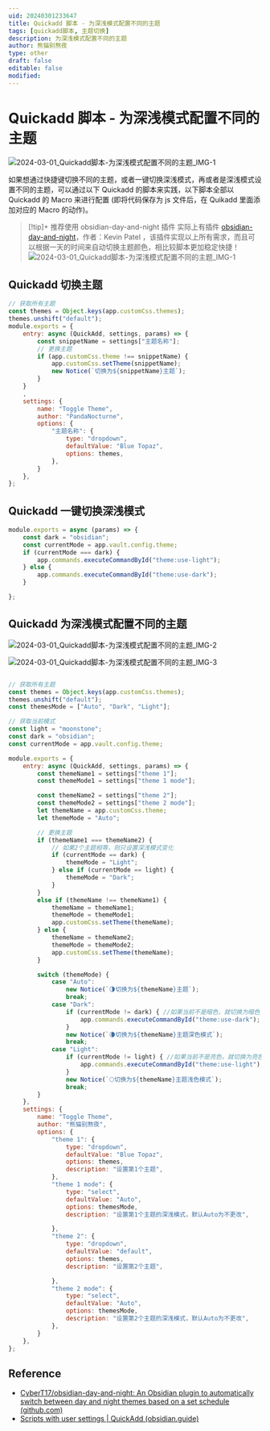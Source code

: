 ```yaml
---
uid: 20240301233647
title: Quickadd 脚本 - 为深浅模式配置不同的主题
tags: [quickadd脚本, 主题切换]
description: 为深浅模式配置不同的主题
author: 熊猫别熬夜
type: other
draft: false
editable: false
modified: 
---
```


# Quickadd 脚本 - 为深浅模式配置不同的主题

![2024-03-01_Quickadd脚本-为深浅模式配置不同的主题_IMG-1](https://cdn.pkmer.cn/images/202403012342453.gif!pkmer)

如果想通过快捷键切换不同的主题，或者一键切换深浅模式，再或者是深浅模式设置不同的主题，可以通过以下 Quickadd 的脚本来实践，以下脚本全部以 Quickadd 的 Macro 来进行配置 (即将代码保存为 js 文件后，在 Quikadd 里面添加对应的 Macro 的动作)。

> [!tip]+ 推荐使用 obsidian-day-and-night 插件
> 实际上有插件 [obsidian-day-and-night](https://github.com/CyberT17/obsidian-day-and-night)，作者：Kevin Patel ，该插件实现以上所有需求，而且可以根据一天的时间来自动切换主题颜色，相比较脚本更加稳定快捷！
> ![2024-03-01_Quickadd脚本-为深浅模式配置不同的主题_IMG-1](https://cdn.pkmer.cn/images/202403012342450.png!pkmer)

## Quickadd 切换主题

```js
// 获取所有主题
const themes = Object.keys(app.customCss.themes);
themes.unshift("default");
module.exports = {
	entry: async (QuickAdd, settings, params) => {
		const snippetName = settings["主题名称"];
		// 更换主题
		if (app.customCss.theme !== snippetName) {
			app.customCss.setTheme(snippetName);
			new Notice(`切换为${snippetName}主题`);
		}
	}
	,
	settings: {
		name: "Toggle Theme",
		author: "PandaNocturne",
		options: {
			"主题名称": {
				type: "dropdown",
				defaultValue: "Blue Topaz",
				options: themes,
			},
		}
	},
};

```

## Quickadd 一键切换深浅模式

```js
module.exports = async (params) => {
	const dark = "obsidian";
	const currentMode = app.vault.config.theme;
	if (currentMode === dark) {
		app.commands.executeCommandById("theme:use-light");
	} else { 
		app.commands.executeCommandById("theme:use-dark");
	}

};
```

## Quickadd 为深浅模式配置不同的主题

![2024-03-01_Quickadd脚本-为深浅模式配置不同的主题_IMG-2](https://cdn.pkmer.cn/images/202403012342451.png!pkmer)

![2024-03-01_Quickadd脚本-为深浅模式配置不同的主题_IMG-3](https://cdn.pkmer.cn/images/202403012342452.gif!pkmer)

```js

// 获取所有主题
const themes = Object.keys(app.customCss.themes);
themes.unshift("default");
const themesMode = ["Auto", "Dark", "Light"];

// 获取当前模式
const light = "moonstone";
const dark = "obsidian";
const currentMode = app.vault.config.theme;

module.exports = {
	entry: async (QuickAdd, settings, params) => {
		const themeName1 = settings["theme 1"];
		const themeMode1 = settings["theme 1 mode"];

		const themeName2 = settings["theme 2"];
		const themeMode2 = settings["theme 2 mode"];
		let themeName = app.customCss.theme;
		let themeMode = "Auto";

		// 更换主题
		if (themeName1 === themeName2) {
			// 如果2个主题相等，则只设置深浅模式变化
			if (currentMode == dark) {
				themeMode = "Light";
			} else if (currentMode == light) {
				themeMode = "Dark";
			}
		}
		else if (themeName !== themeName1) {
			themeName = themeName1;
			themeMode = themeMode1;
			app.customCss.setTheme(themeName);
		} else {
			themeName = themeName2;
			themeMode = themeMode2;
			app.customCss.setTheme(themeName);
		}

		switch (themeMode) {
			case "Auto":
				new Notice(`🌗切换为${themeName}主题`);
				break;
			case "Dark":
				if (currentMode != dark) { //如果当前不是暗色，就切换为暗色
					app.commands.executeCommandById("theme:use-dark");
				}
				new Notice(`🌘切换为${themeName}主题深色模式`);
				break;
			case "Light":
				if (currentMode != light) { //如果当前不是亮色，就切换为亮色
					app.commands.executeCommandById("theme:use-light");
				}
				new Notice(`🌕切换为${themeName}主题浅色模式`);
				break;
		}
	},
	settings: {
		name: "Toggle Theme",
		author: "熊猫别熬夜",
		options: {
			"theme 1": {
				type: "dropdown",
				defaultValue: "Blue Topaz",
				options: themes,
				description: "设置第1个主题",
			},
			"theme 1 mode": {
				type: "select",
				defaultValue: "Auto",
				options: themesMode,
				description: "设置第1个主题的深浅模式，默认Auto为不更改",

			},
			"theme 2": {
				type: "dropdown",
				defaultValue: "default",
				options: themes,
				description: "设置第2个主题",

			},
			"theme 2 mode": {
				type: "select",
				defaultValue: "Auto",
				options: themesMode,
				description: "设置第2个主题的深浅模式，默认Auto为不更改",
			},
		}
	},
};

```

## Reference

- [CyberT17/obsidian-day-and-night: An Obsidian plugin to automatically switch between day and night themes based on a set schedule (github.com)](https://github.com/CyberT17/obsidian-day-and-night)
- [Scripts with user settings | QuickAdd (obsidian.guide)](https://quickadd.obsidian.guide/docs/Advanced/scriptsWithSettings)
